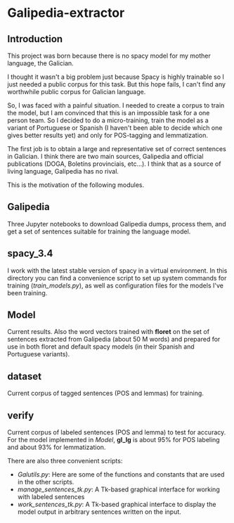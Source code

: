 # Galipedia-extractor

## Introduction
This project was born because there is no spacy model for my mother language, the Galician.

I thought it wasn't a big problem just because Spacy is highly trainable so I just needed a public corpus for this task. But this hope fails, I can't find any worthwhile public corpus for Galician language.

So, I was faced with a painful situation. I needed to create a corpus to train the model, but I am convinced that this is an impossible task for a one person team. So I decided to do a micro-training, train the model as a variant of Portuguese or Spanish (I haven't been able to decide which one gives better results yet) and only for POS-tagging and lemmatization.

The first job is to obtain a large and representative set of correct sentences in Galician. I think there are two main sources, Galipedia and official publications (DOGA, Boletíns provinciais, etc...). I think that as a source of living language, Galipedia has no rival.

This is the motivation of the following modules.

## Galipedia
Three Jupyter notebooks to download Galipedia dumps, process them, and get a set of sentences suitable for training the language model.

## spacy_3.4
I work with the latest stable version of spacy in a virtual environment. In this directory you can find a convenience script to set up system commands for training (_train_models.py_), as well as configuration files for the models I've been training.

## Model
Current results. Also the word vectors trained with __floret__ on the set of sentences extracted from Galipedia (about 50 M words) and prepared for use in both floret and default spacy models (in their Spanish and Portuguese variants).

## dataset
Current corpus of tagged sentences (POS and lemmas) for training.

## verify
Current corpus of labeled sentences (POS and lemma) to test for accuracy. For the model implemented in _Model_, __gl_lg__ is about 95% for POS labeling and about 93% for lemmatization.

There are also three convenient scripts:
* _Galutils.py_: Here are some of the functions and constants that are used in the other scripts.
* *manage_sentences_tk.py*: A Tk-based graphical interface for working with labeled sentences
* *work_sentences_tk.py*: A Tk-based graphical interface to display the model output in arbitrary sentences written on the input.
